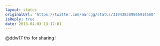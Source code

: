 ```yaml
---
layout: status
originalUrl: 'https://twitter.com/marcgg/status/319438389566914560'
isReply: true
date: 2013-04-03 13:17:01
---
```


@ddw17 thx for sharing !
